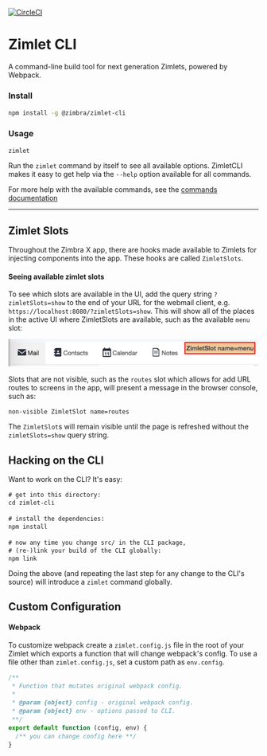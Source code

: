 [![CircleCI](https://circleci.com/gh/Zimbra/zimlet-cli.svg?style=shield&circle-token=770fdb94c5adb3ca436855b59c752a77fc4e7fed)](https://circleci.com/gh/Zimbra/zimlet-cli)

# Zimlet CLI

A command-line build tool for next generation Zimlets, powered by Webpack.

### Install

```sh
npm install -g @zimbra/zimlet-cli
```

### Usage

```
zimlet
```

Run the `zimlet` command by itself to see all available options. ZimletCLI makes it easy to get help via the `--help` option available for all commands.

For more help with the available commands, see the [commands documentation](https://github.com/pl12133/zimlet-cli/tree/master/docs/commands.md#TODOChange+Repo+To+Zimbra)

---

## Zimlet Slots

Throughout the Zimbra X app, there are hooks made available to Zimlets for injecting components into the app. These hooks are called `ZimletSlots`.

#### Seeing available zimlet slots

To see which slots are available in the UI, add the query string `?zimletSlots=show` to the end of your URL for the webmail client, e.g. `https://localhost:8080/?zimletSlots=show`.  This will show all of the places in the active UI where ZimletSlots are available, such as the available `menu` slot:

 ![show slot](./showSlot.png)

Slots that are not visible, such as the `routes` slot which allows for add URL routes to screens in the app, will present a message in the browser console, such as:
```
non-visible ZimletSlot name=routes
```

The `ZimletSlot`s will remain visible until the page is refreshed without the `zimletSlots=show` query string.

## Hacking on the CLI

Want to work on the CLI? It's easy:

```
# get into this directory:
cd zimlet-cli

# install the dependencies:
npm install

# now any time you change src/ in the CLI package,
# (re-)link your build of the CLI globally:
npm link
```

Doing the above (and repeating the last step for any change to the CLI's source) will introduce a `zimlet` command globally.


## Custom Configuration

#### Webpack

To customize webpack create a `zimlet.config.js` file in the root of your Zimlet which exports a function that will change webpack's config. To use a file other than `zimlet.config.js`, set a custom path as `env.config`.

```js
/**
 * Function that mutates original webpack config.
 *
 * @param {object} config - original webpack config.
 * @param {object} env - options passed to CLI.
 **/
export default function (config, env) {
  /** you can change config here **/
}
```
